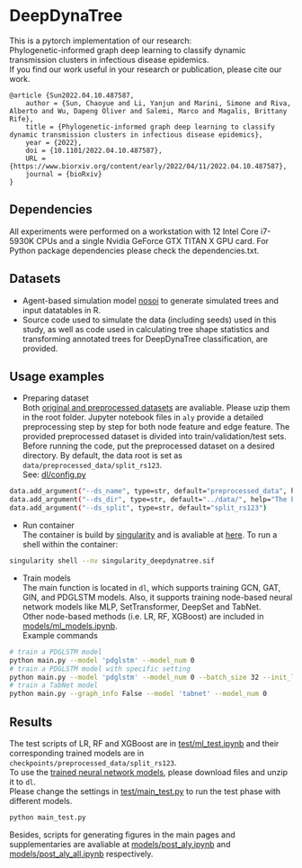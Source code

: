 # DeepDynaTree

This is a pytorch implementation of our research:  
Phylogenetic-informed graph deep learning to classify dynamic transmission clusters in infectious disease epidemics.  
If you find our work useful in your research or publication, please cite our work.

```
@article {Sun2022.04.10.487587,
	author = {Sun, Chaoyue and Li, Yanjun and Marini, Simone and Riva, Alberto and Wu, Dapeng Oliver and Salemi, Marco and Magalis, Brittany Rife},
	title = {Phylogenetic-informed graph deep learning to classify dynamic transmission clusters in infectious disease epidemics},
	year = {2022},
	doi = {10.1101/2022.04.10.487587},
	URL = {https://www.biorxiv.org/content/early/2022/04/11/2022.04.10.487587},
	journal = {bioRxiv}
}
```

## Dependencies
All experiments were performed on a workstation with 12 Intel Core i7-5930K CPUs and a single Nvidia GeForce GTX TITAN X GPU card.
For Python package dependencies please check the dependencies.txt.

## Datasets

- Agent-based simulation model [nosoi] to generate simulated trees and input datatables in R.
- Source code used to simulate the data (including seeds) used in this study, as well as code used in calculating tree shape statistics and transforming annotated
trees for DeepDynaTree classification, are provided.

## Usage examples
 - Preparing dataset  
Both [original and preprocessed datasets] are avaliable. Please uzip them in the root folder. Jupyter notebook files in `aly` provide a detailed preprocessing step by step for both node feature and edge feature. The provided preprocessed dataset is divided into train/validation/test sets.  
Before running the code, put the preprocessed dataset on a desired directory. By default, the data root is set as `data/preprocessed_data/split_rs123`.  
See: [dl/config.py]
```sh
data.add_argument("--ds_name", type=str, default="preprocessed_data", help="The name of dataset")
data.add_argument("--ds_dir", type=str, default="../data/", help="The base folder for data")
data.add_argument("--ds_split", type=str, default="split_rs123")
```

 - Run container  
The container is build by [singularity] and is avaliable at [here]. To run a shell within the container:
```sh
singularity shell --nv singularity_deepdynatree.sif    
```

 - Train models  
The main function is located in `dl`, which supports training GCN, GAT, GIN, and PDGLSTM models. Also, it supports training node-based neural network models like MLP, SetTransformer, DeepSet and TabNet.  
Other node-based methods (i.e. LR, RF, XGBoost) are included in [models/ml_models.ipynb].  
Example commands 
```sh
# train a PDGLSTM model
python main.py --model 'pdglstm' --model_num 0
# train a PDGLSTM model with specific setting
python main.py --model 'pdglstm' --model_num 0 --batch_size 32 --init_lr 0.001 --min_lr 1e-6 --lr_decay_rate 0.1
# train a TabNet model
python main.py --graph_info False --model 'tabnet' --model_num 0
```

## Results
The test scripts of LR, RF and XGBoost are in [test/ml_test.ipynb] and their corresponding trained models are in `checkpoints/preprocessed_data/split_rs123`.  
To use the [trained neural network models], please download files and unzip it to `dl`.  
Please change the settings in [test/main_test.py] to run the test phase with different models.  
```sh
python main_test.py
```
Besides, scripts for generating figures in the main pages and supplementaries are avaliable at [models/post_aly.ipynb] and [models/post_aly_all.ipynb] respectively.


[//]: # "These are reference links used in the body of this note and get stripped out when the markdown processor does its job. There is no need to format nicely because it shouldn't be seen. Thanks SO - http://stackoverflow.com/questions/4823468/store-comments-in-markdown-syntax"

[nosoi]: <https://github.com/slequime/nosoi>
[singularity]: <https://sylabs.io/guides/3.9/user-guide/>
[here]: <https://genome.ufl.edu/download/ddt/singularity_deepdynatree.sif>
[original and preprocessed datasets]: <https://genome.ufl.edu/download/ddt/data.zip>
[trained neural network models]: <https://genome.ufl.edu/download/ddt/trained_models.zip>
[SetTransformer]: <http://proceedings.mlr.press/v97/lee19d.html>
[DeepSet]: <https://doi.org/10.48550/arXiv.1703.06114>
[TabNet]: <https://doi.org/10.48550/arXiv.1908.07442>
[GCN]: <https://doi.org/10.48550/arXiv.1609.02907>
[GAT]: <https://doi.org/10.48550/arXiv.1710.10903>
[GIN]: <https://doi.org/10.48550/arXiv.1810.00826>
[dl/config.py]: <https://github.com/salemilab/DeepDynaTree/blob/main/dl/config.py>
[models/ml_models.ipynb]: <https://github.com/salemilab/DeepDynaTree/blob/main/models/ml_models.ipynb>
[test/ml_test.ipynb]: <https://github.com/salemilab/DeepDynaTree/blob/main/test/ml_test.ipynb>
[test/main_test.py]: <https://github.com/salemilab/DeepDynaTree/blob/main/test/main_test.py>
[models/post_aly.ipynb]: <https://github.com/salemilab/DeepDynaTree/blob/main/models/post_aly.ipynb>
[models/post_aly_all.ipynb]: <https://github.com/salemilab/DeepDynaTree/blob/main/models/post_aly_all.ipynb>
